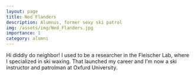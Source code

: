 ```yaml
---
layout: page
title: Ned Flanders
description: Alumnus, former sexy ski patrol
img: /assets/img/Ned_Flanders.jpg
importance: 1
category: alumni
---
```

Hi diddly do neighbor! I used to be a researcher in the Fleischer Lab, where I specialized in ski waxing. That launched my career and I'm now a ski instructor and patrolman at Oxfurd University.
